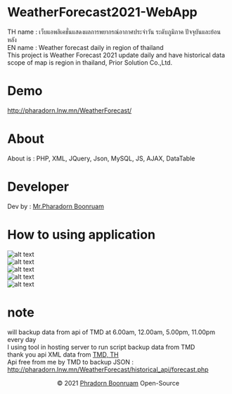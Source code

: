 # WeatherForecast2021-WebApp
TH name : เว็บแอพลิเคชั่นแสดงผลการพยากรณ์อากาศประจำวัน ระดับภูมิภาค ปัจจุบันและย้อนหลัง<br/>
EN name : Weather forecast daily in region of thailand<br/>
This project is Weather Forecast 2021 update daily and have historical data scope of map is region in thailand, Prior Solution Co.,Ltd.
# Demo
http://pharadorn.lnw.mn/WeatherForecast/
# About
About is : PHP, XML, JQuery, Json, MySQL, JS, AJAX, DataTable
# Developer
Dev by : <a href="https://www.facebook.com/PharadornB/">Mr.Pharadorn Boonruam </a><br/>
# How to using application
![alt text](http://student.sut.ac.th/b6134228/imgweatherforecast/1.JPG)<br/>
![alt text](http://student.sut.ac.th/b6134228/imgweatherforecast/2.JPG)<br/>
![alt text](http://student.sut.ac.th/b6134228/imgweatherforecast/3.JPG)<br/>
![alt text](http://student.sut.ac.th/b6134228/imgweatherforecast/4.JPG)<br/>
![alt text](http://student.sut.ac.th/b6134228/imgweatherforecast/5.JPG)<br/>
# note
will backup data from api of TMD at 6.00am, 12.00am, 5.00pm, 11.00pm every day<br/>
I using tool in hosting server to run script backup data from TMD<br/>
thank you api XML data from <a href="https://www.tmd.go.th/">TMD, TH</a><br/>
Api free from me by TMD to backup JSON : http://pharadorn.lnw.mn/WeatherForecast/historical_api/forecast.php
<p align="center">© 2021 <a href="https://www.facebook.com/PharadornB/">Phradorn Boonruam</a> Open-Source</p>
